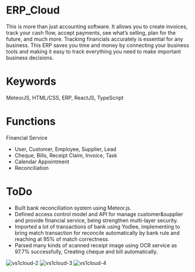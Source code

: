 # ERP_Cloud

 This is more than just accounting software. It allows you to create invoices, track your cash flow, accept payments, see what’s selling, plan for the future, and much more. Tracking financials accurately is essential for any business. This ERP saves you time and money by connecting your business tools and making it easy to track everything you need to make important business decisions.
 
# Keywords

MeteorJS, HTML/CSS, ERP, ReactJS, TypeScript

# Functions

Financial Service
- User, Customer, Employee, Supplier, Lead
- Cheque, Bills, Receipt Claim, Invoice, Task
- Calendar Appointment
- Reconciliation

# ToDo

- Built bank reconciliation system using Meteor.js.
- Defined access control model and API for manage customer&supplier and provide financial service, being strengthen multi-layer security.
- Imported a lot of transactions of bank using Yodlee, implementing to bring match transaction for reconcile automatically by bank rule and reaching at 95% of match correctness.
- Parsed many kinds of scanned receipt image using OCR service as 97.7% successfully, Creating cheque and bill automatically.

![vs1cloud-2](https://user-images.githubusercontent.com/115689891/204217290-cbf785f0-9c74-4c95-881b-66312e2ce360.png)
![vs1cloud-3](https://user-images.githubusercontent.com/115689891/204217304-7db1425a-ec95-41b9-9b88-708874d1121c.png)
![vs1cloud-4](https://user-images.githubusercontent.com/115689891/204217322-10bf9fcc-1b2e-4140-a6a8-b8d8957e1b8b.png)
